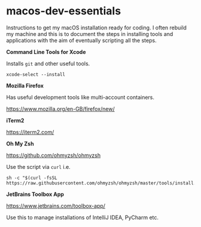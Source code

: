 # macos-dev-essentials

Instructions to get my macOS installation ready for coding. I often rebuild my machine and this is to document the steps in installing tools and applications with the aim of eventually scripting all the steps.

**Command Line Tools for Xcode**

Installs `git` and other useful tools.

```
xcode-select --install
```

**Mozilla Firefox**

Has useful development tools like multi-account containers.

https://www.mozilla.org/en-GB/firefox/new/

**iTerm2**

https://iterm2.com/

**Oh My Zsh**

https://github.com/ohmyzsh/ohmyzsh

Use the script via `curl` i.e.

```
sh -c "$(curl -fsSL https://raw.githubusercontent.com/ohmyzsh/ohmyzsh/master/tools/install.sh)"
```

**JetBrains Toolbox App**

https://www.jetbrains.com/toolbox-app/

Use this to manage installations of IntelliJ IDEA, PyCharm etc. 
